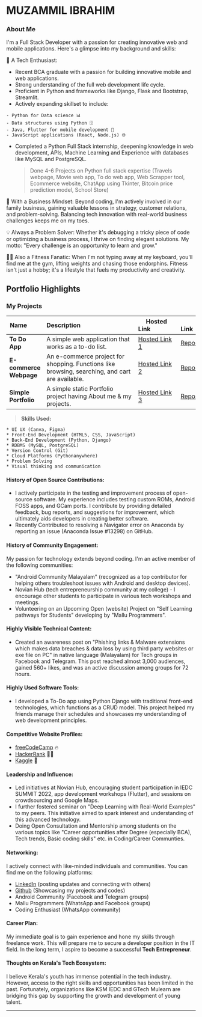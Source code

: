 # MUZAMMIL IBRAHIM

### About Me
I'm a Full Stack Developer with a passion for creating innovative web and mobile applications. Here's a glimpse into my background and skills:

🌟 A Tech Enthusiast:
- Recent BCA graduate with a passion for building innovative mobile and web applications.
- Strong understanding of the full web development life cycle.
- Proficient in Python and frameworks like Django, Flask and Bootstrap, Streamlit.
- Actively expanding skillset to include:
```
- Python for Data science 📊
- Data structures using Python 🗄️
- Java, Flutter for mobile development 📲
- JavaScript applications (React, Node.js) 🌐
```
- Completed a Python Full Stack internship, deepening knowledge in web development, APIs, Machine Learning and Experience with databases like MySQL and PostgreSQL.
  > Done 4-6 Projects on Python full stack expertise (Travels webpage, Movie web app, To do web app, Web Scrapper tool, Ecommerce website, ChatApp using Tkinter, Bitcoin price prediction model, School Store)

🏢 With a Business Mindset: Beyond coding, I'm actively involved in our family business, gaining valuable lessons in strategy, customer relations, and problem-solving. Balancing tech innovation with real-world business challenges keeps me on my toes.

💡 Always a Problem Solver: Whether it's debugging a tricky piece of code or optimizing a business process, I thrive on finding elegant solutions. My motto: "Every challenge is an opportunity to learn and grow."

🏋️‍♂️ Also a Fitness Fanatic: When I'm not typing away at my keyboard, you'll find me at the gym, lifting weights and chasing those endorphins. Fitness isn't just a hobby; it's a lifestyle that fuels my productivity and creativity.



## Portfolio Highlights

### My Projects

| Name        | Description                                | Hosted Link               | Repo Link                           |
|---------------------|---------------------------------------------------------------------------|------------------------------------------|----------------------------------------------------------------|
| **To Do App** | A simple web application that works as a to-do list. | [Hosted Link 1](http://muzammil13todoapp.pythonanywhere.com/)  | [Repo Link 1](https://github.com/muzammil-13/MidjangoRepo/tree/master/todoProject)       |
| **E-commerce Webpage** | An e-commerce project for shopping. Functions like browsing, searching, and cart are available.  | [Hosted Link 2](https://muzammil13sfproj.pythonanywhere.com/shop/)  | [Repo Link 2](https://github.com/muzammil-13/MidjangoRepo/tree/master/storefront_project)       |
| **Simple Portfolio** | A simple static Portfolio project having About me & my projects. | [Hosted Link 3](https://muzammil-13.github.io/)  | [Repo Link 3](https://github.com/muzammil-13/muzammil-13.github.io)       |

>**Skills Used:**
```
* UI UX (Canva, Figma)
* Front-End Development (HTML5, CSS, JavaScript)
* Back-End Development (Python, Django)
* RDBMS (MySQL, PostgreSQL)
* Version Control (Git)
* Cloud Platforms (Pythonanywhere)
* Problem Solving
* Visual thinking and communication
```

#### History of Open Source Contributions:

- I actively participate in the testing and improvement process of open-source software. My experience includes testing custom ROMs, Android FOSS apps, and GCam ports. I contribute by providing detailed feedback, bug reports, and suggestions for improvement, which ultimately aids developers in creating better software.
- Recently Contributed to resolving a Navigator error on Anaconda by reporting an issue (Anaconda Issue #13298) on GitHub.

#### History of Community Engagement:

My passion for technology extends beyond coding. I'm an active member of the following communities:

- "Android Community Malayalam" (recognized as a top contributor for helping others troubleshoot issues with Android and desktop devices).
- Novian Hub (tech entrepreneurship community at my college) - I encourage other students to participate in various tech workshops and meetings.
- Volunteering on an Upcoming Open (website) Project on "Self Learning pathways for Students" developing by "Mallu Programmers".

#### Highly Visible Technical Content:

- Created an awareness post on "Phishing links & Malware extensions which makes data breaches & data loss by using third party websites or exe file on PC" in native language (Malayalam) for Tech groups in Facebook and Telegram. This post reached almost 3,000 audiences, gained 560+ likes, and was an active discussion among groups for 72 hours.

#### Highly Used Software Tools:

- I developed a To-Do app using Python Django with traditional front-end technologies, which functions as a CRUD model. This project helped my friends manage their schedules and showcases my understanding of web development principles.

#### Competitive Website Profiles:
- [freeCodeCamp](https://www.freecodecamp.org/_mzml13) 🔥
- [HackerRank](https://www.hackerrank.com/profile/muzammilibrahim3) 👩‍💻
- [Kaggle](https://www.kaggle.com/muzammilibrahimpm) 🔬

#### Leadership and Influence:

- Led initiatives at Novian Hub, encouraging student participation in IEDC SUMMIT 2022, app development workshops (Flutter), and sessions on crowdsourcing and Google Maps.
- I further fostered seminar on "Deep Learning with Real-World Examples" to my peers. This initiative aimed to spark interest and understanding of this advanced technology.
-  Doing Open Consultation and Mentorship among students on the various topics like "Career opportunities after Degree (especially BCA), Tech trends, Basic coding skills" etc. in Coding/Career Communties.

#### Networking:

I actively connect with like-minded individuals and communities. You can find me on the following platforms:
- [LinkedIn](https://www.linkedin.com/in/muzammil-ibrahim-pm) (posting updates and connecting with others)
- [Github](https://github.com/muzammil-13) (Showcasing my projects and codes)
- Android Community (Facebook and Telegram groups)
- Mallu Programmers (WhatsApp and Facebook groups)
- Coding Enthusiast (WhatsApp community)

#### Career Plan:

My immediate goal is to gain experience and hone my skills through freelance work. This will prepare me to secure a developer position in the IT field.  In the long term, I aspire to become a successful **Tech Entrepreneur**.

#### Thoughts on Kerala's Tech Ecosystem:

I believe Kerala's youth has immense potential in the tech industry. However, access to the right skills and opportunities has been limited in the past. Fortunately, organizations like KSM IEDC and GTech Mulearn are bridging this gap by supporting the growth and development of young talent.

---
